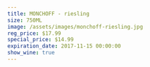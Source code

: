```yaml
---
title: MONCHOFF - riesling
size: 750ML
image: /assets/images/monchoff-riesling.jpg
reg_price: $17.99
special_price: $14.99
expiration_date: 2017-11-15 00:00:00
show_wine: true
---
```



